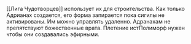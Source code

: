 [[Лига Чудотворцев]] использует их для строительства. 
Как только Адрианах создается, его форма запирается пока сигилы не активированы. Им можно управлять удаленно. Адранахам не препятствуют божественные врата. Плетение истПолиморф нужен чтобы они создавались эфирными.